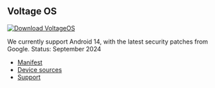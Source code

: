 Voltage OS
---------------

[![Download VoltageOS](https://img.shields.io/badge/-Download-green)](https://sourceforge.net/projects/voltage-os/files)


We currently support Android 14, with the latest security patches from Google. Status: September 2024

- [Manifest](https://github.com/VoltageOS/manifest)
- [Device sources](https://github.com/VoltageOS-Devices)
- [Support](https://t.me/VoltageOS)
